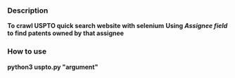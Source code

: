 ### Description
**To crawl USPTO quick search website with selenium**
**Using *Assignee field* to find patents owned by that assignee**

### How to use
**python3 uspto.py "argument"**